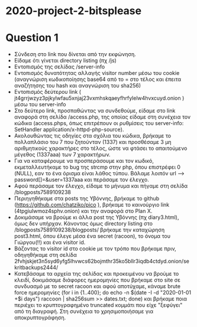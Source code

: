 # 2020-project-2-bitsplease

# Question 1
* Σύνδεση στο link που δίνεται από την εκφώνηση.
* Είδαμε ότι γίνεται directory listing (πχ /js)
* Εντοπισμός της σελίδας /server-info
* Εντοπισμός δυνατότητας αλλαγής visitor number μέσω του cookie 
  (αναγνώριση κωδικοποίησης base64 από το = στο τέλος και έπειτα αναζήτησης του hash και αναγνώριση του sha256)
* Εντοπισμός δεύτερου link ( jt4grrjwzyz3pjkylwfau5xnjaj23vxmhskqaeyfhrfylelw4hvxcuyd.onion ) μέσω του server-info
* Στο δεύτερο link, προσπαθώντας να συνδεθούμε, είδαμε στο link αναφορά στη σελίδα /access.php, της οποίας είδαμε 
  στη συνέχεια τον κώδικα (access.phps, όπως επιτρέπουν οι ρυθμίσεις του server-info: SetHandler application/x-httpd-php-source).
* Ακολουθώντας τις οδηγίες στα σχόλια του κώδικα, βρήκαμε το πολλαπλάσιο του 7 που ζητούνταν (1337) και προσθέσαμε 3 μη αριθμητικούς
  χαρακτήρες στο τέλος, ώστε να φτάσει το απαιτούμενο μέγεθος (1337aaa) των 7 χαρακτήρων.
* Για να καταφέρουμε να προσπεράσουμε και τον κωδικό, εκμεταλλευτήκαμε το bug της strcmp στην php, όπου επιστρέφει 0 (NULL),
  εαν το ένα όρισμα είναι λάθος τύπου. Βάλαμε λοιπόν url --> password[]=&user=1337aaa και περάσαμε τον έλεγχο.
* Αφού περάσαμε τον έλεγχο, είδαμε το μήνυμα και πήγαμε στη σελίδα /blogposts7589109238
* Περιηγηθήκαμε στα posts της Υβόννης, βρήκαμε το github (https://github.com/chatziko/pico ), βρήκαμε το καινούργιο link (4tpgiulwmoz4sphv.onion)
  και την αναφορά στο Plan X.
* Δοκιμάσαμε να βρούμε κι άλλα post της Υβόννης (πχ diary3.html), όμως δεν υπήρχαν. Κάνοντας όμως directory listing στο /blogposts7589109238/blogposts/
  βρήκαμε την καταχώρηση post3.html, όπου έλεγε μέσα ένα secret (racoon), το όνομα του Γιώργου(!!) και ένα visitor id.
* Βάζοντας το visitor id στο cookie με τον τρόπο που βρήκαμε πριν, οδηγηθήκαμε στη σελίδα 2fvhjskjet3n5syd6yfg5lhvwcs62bojmthr35ko5bllr3iqdb4ctdyd.onion/sekritbackups2444/
* Κατεβάσαμε τα αρχεία της σελίδας και προκειμένου να βρούμε το κλειδί, δοκιμάσαμε διάφορες ημερομηνίες που βρήκαμε στο site σε συνδυασμό με το secret racoon και αφού αποτύχαμε, 
  κάναμε brute force ημερομηνίες (for i in {1..400}; do echo -n $(date -I -d "2020-01-01 +$i days") raccoon | sha256sum >> dates.txt; done)
  και βρήκαμε ποια περιέχει το κρυπτογραφημένο truncated κομμάτι που είχε "ξεφύγει" από τη διαγραφή. Στη συνέχεια το χρησιμοποιήσαμε για αποκρυπτογράφηση.
  
